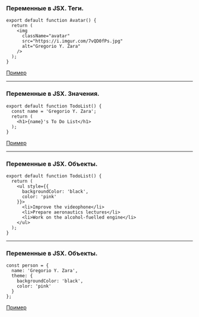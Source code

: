 ### Переменные в JSX. Теги.

```
export default function Avatar() {
  return (
    <img
      className="avatar"
      src="https://i.imgur.com/7vQD0fPs.jpg"
      alt="Gregorio Y. Zara"
    />
  );
}
```

[Пример](ex1)

---

### Переменные в JSX. Значения.

```
export default function TodoList() {
  const name = 'Gregorio Y. Zara';
  return (
    <h1>{name}'s To Do List</h1>
  );
}
```

[Пример](ex2)

---

### Переменные в JSX. Объекты.

```
export default function TodoList() {
  return (
    <ul style={{
      backgroundColor: 'black',
      color: 'pink'
    }}>
      <li>Improve the videophone</li>
      <li>Prepare aeronautics lectures</li>
      <li>Work on the alcohol-fuelled engine</li>
    </ul>
  );
}
```

---

### Переменные в JSX. Объекты.

```
const person = {
  name: 'Gregorio Y. Zara',
  theme: {
    backgroundColor: 'black',
    color: 'pink'
  }
};
```

[Пример](ex3)